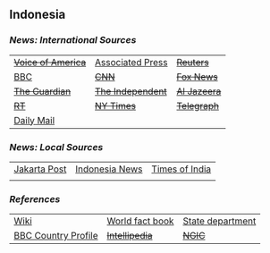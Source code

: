 ## Indonesia ##

### _News: International Sources_ ###
|   |   |   |
| --- | --- | --- |
| [~~Voice of America~~]() | [Associated Press](https://apnews.com/Indonesia) | [~~Reuters~~]() |
| [BBC](https://www.bbc.com/news/topics/cmj34zmw7vmt/indonesia) | [~~CNN~~]() | [~~Fox News~~]() |
| [~~The Guardian~~]()  | [~~The Independent~~]() | [~~Al Jazeera~~]() |
| [~~RT~~]() | [~~NY Times~~]() | [~~Telegraph~~]() |
| [Daily Mail](https://www.dailymail.co.uk/news/indonesia/index.html) |   |   |

### _News: Local Sources_ ###
|   |   |   |
| --- | --- | --- |
| [Jakarta Post](https://www.thejakartapost.com/) | [Indonesia News](https://www.indonesianews.net/) | [Times of India](https://timesofindia.indiatimes.com/topic/Indonesia) |
|  |  |  |


### _References_ ###
|   |   |   |
| --- | --- | --- |
| [Wiki](https://en.wikipedia.org/wiki/Indonesia) | [World fact book](https://www.cia.gov/library/publications/the-world-factbook/geos/id.html) | [State department](https://www.state.gov/countries-areas/indonesia/) |
| [BBC Country Profile](https://www.bbc.com/news/world-asia-pacific-14921238) | [~~Intellipedia~~]() | [~~NGIC~~]() |
